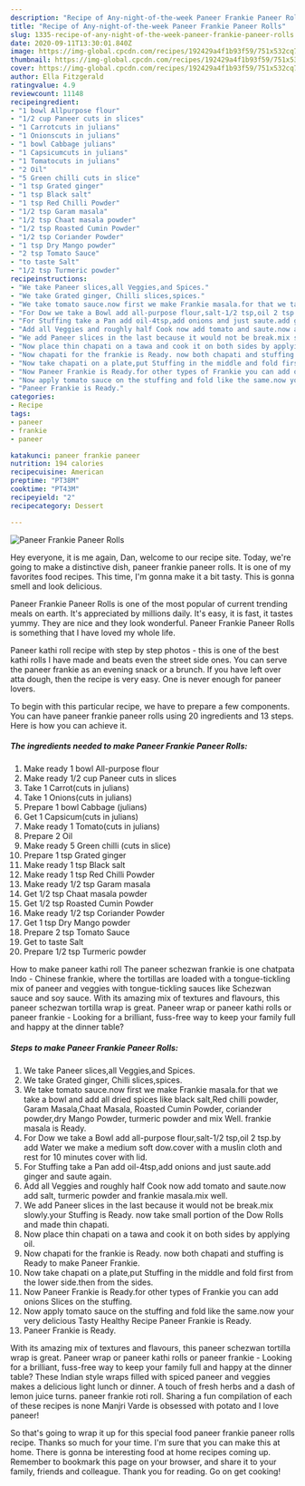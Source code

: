 ```yaml
---
description: "Recipe of Any-night-of-the-week Paneer Frankie Paneer Rolls"
title: "Recipe of Any-night-of-the-week Paneer Frankie Paneer Rolls"
slug: 1335-recipe-of-any-night-of-the-week-paneer-frankie-paneer-rolls
date: 2020-09-11T13:30:01.840Z
image: https://img-global.cpcdn.com/recipes/192429a4f1b93f59/751x532cq70/paneer-frankie-paneer-rolls-recipe-main-photo.jpg
thumbnail: https://img-global.cpcdn.com/recipes/192429a4f1b93f59/751x532cq70/paneer-frankie-paneer-rolls-recipe-main-photo.jpg
cover: https://img-global.cpcdn.com/recipes/192429a4f1b93f59/751x532cq70/paneer-frankie-paneer-rolls-recipe-main-photo.jpg
author: Ella Fitzgerald
ratingvalue: 4.9
reviewcount: 11148
recipeingredient:
- "1 bowl Allpurpose flour"
- "1/2 cup Paneer cuts in slices"
- "1 Carrotcuts in julians"
- "1 Onionscuts in julians"
- "1 bowl Cabbage julians"
- "1 Capsicumcuts in julians"
- "1 Tomatocuts in julians"
- "2 Oil"
- "5 Green chilli cuts in slice"
- "1 tsp Grated ginger"
- "1 tsp Black salt"
- "1 tsp Red Chilli Powder"
- "1/2 tsp Garam masala"
- "1/2 tsp Chaat masala powder"
- "1/2 tsp Roasted Cumin Powder"
- "1/2 tsp Coriander Powder"
- "1 tsp Dry Mango powder"
- "2 tsp Tomato Sauce"
- "to taste Salt"
- "1/2 tsp Turmeric powder"
recipeinstructions:
- "We take Paneer slices,all Veggies,and Spices."
- "We take Grated ginger, Chilli slices,spices."
- "We take tomato sauce.now first we make Frankie masala.for that we take a bowl and add all dried spices like black salt,Red chilli powder, Garam Masala,Chaat Masala, Roasted Cumin Powder, coriander powder,dry Mango Powder, turmeric powder and mix Well. frankie masala is Ready."
- "For Dow we take a Bowl add all-purpose flour,salt-1/2 tsp,oil 2 tsp.by add Water we make a medium soft dow.cover with a muslin cloth and rest for 10 minutes cover with lid."
- "For Stuffing take a Pan add oil-4tsp,add onions and just saute.add ginger and saute again."
- "Add all Veggies and roughly half Cook now add tomato and saute.now add salt, turmeric powder and frankie masala.mix well."
- "We add Paneer slices in the last because it would not be break.mix slowly.your Stuffing is Ready. now take small portion of the Dow Rolls and made thin chapati."
- "Now place thin chapati on a tawa and cook it on both sides by applying oil."
- "Now chapati for the frankie is Ready. now both chapati and stuffing is Ready to make Paneer Frankie."
- "Now take chapati on a plate,put Stuffing in the middle and fold first from the lower side.then from the sides."
- "Now Paneer Frankie is Ready.for other types of Frankie you can add onions Slices on the stuffing."
- "Now apply tomato sauce on the stuffing and fold like the same.now your very delicious Tasty Healthy Recipe Paneer Frankie is Ready."
- "Paneer Frankie is Ready."
categories:
- Recipe
tags:
- paneer
- frankie
- paneer

katakunci: paneer frankie paneer 
nutrition: 194 calories
recipecuisine: American
preptime: "PT38M"
cooktime: "PT43M"
recipeyield: "2"
recipecategory: Dessert

---
```



![Paneer Frankie Paneer Rolls](https://img-global.cpcdn.com/recipes/192429a4f1b93f59/751x532cq70/paneer-frankie-paneer-rolls-recipe-main-photo.jpg)

Hey everyone, it is me again, Dan, welcome to our recipe site. Today, we're going to make a distinctive dish, paneer frankie paneer rolls. It is one of my favorites food recipes. This time, I'm gonna make it a bit tasty. This is gonna smell and look delicious.

Paneer Frankie Paneer Rolls is one of the most popular of current trending meals on earth. It's appreciated by millions daily. It's easy, it is fast, it tastes yummy. They are nice and they look wonderful. Paneer Frankie Paneer Rolls is something that I have loved my whole life.

Paneer kathi roll recipe with step by step photos - this is one of the best kathi rolls I have made and beats even the street side ones. You can serve the paneer frankie as an evening snack or a brunch. If you have left over atta dough, then the recipe is very easy. One is never enough for paneer lovers.


To begin with this particular recipe, we have to prepare a few components. You can have paneer frankie paneer rolls using 20 ingredients and 13 steps. Here is how you can achieve it.

<!--inarticleads1-->

##### The ingredients needed to make Paneer Frankie Paneer Rolls:

1. Make ready 1 bowl All-purpose flour
1. Make ready 1/2 cup Paneer cuts in slices
1. Take 1 Carrot(cuts in julians)
1. Take 1 Onions(cuts in julians)
1. Prepare 1 bowl Cabbage (julians)
1. Get 1 Capsicum(cuts in julians)
1. Make ready 1 Tomato(cuts in julians)
1. Prepare 2 Oil
1. Make ready 5 Green chilli (cuts in slice)
1. Prepare 1 tsp Grated ginger
1. Make ready 1 tsp Black salt
1. Make ready 1 tsp Red Chilli Powder
1. Make ready 1/2 tsp Garam masala
1. Get 1/2 tsp Chaat masala powder
1. Get 1/2 tsp Roasted Cumin Powder
1. Make ready 1/2 tsp Coriander Powder
1. Get 1 tsp Dry Mango powder
1. Prepare 2 tsp Tomato Sauce
1. Get to taste Salt
1. Prepare 1/2 tsp Turmeric powder


How to make paneer kathi roll The paneer schezwan frankie is one chatpata Indo - Chinese frankie, where the tortillas are loaded with a tongue-tickling mix of paneer and veggies with tongue-tickling sauces like Schezwan sauce and soy sauce. With its amazing mix of textures and flavours, this paneer schezwan tortilla wrap is great. Paneer wrap or paneer kathi rolls or paneer frankie - Looking for a brilliant, fuss-free way to keep your family full and happy at the dinner table? 

<!--inarticleads2-->

##### Steps to make Paneer Frankie Paneer Rolls:

1. We take Paneer slices,all Veggies,and Spices.
1. We take Grated ginger, Chilli slices,spices.
1. We take tomato sauce.now first we make Frankie masala.for that we take a bowl and add all dried spices like black salt,Red chilli powder, Garam Masala,Chaat Masala, Roasted Cumin Powder, coriander powder,dry Mango Powder, turmeric powder and mix Well. frankie masala is Ready.
1. For Dow we take a Bowl add all-purpose flour,salt-1/2 tsp,oil 2 tsp.by add Water we make a medium soft dow.cover with a muslin cloth and rest for 10 minutes cover with lid.
1. For Stuffing take a Pan add oil-4tsp,add onions and just saute.add ginger and saute again.
1. Add all Veggies and roughly half Cook now add tomato and saute.now add salt, turmeric powder and frankie masala.mix well.
1. We add Paneer slices in the last because it would not be break.mix slowly.your Stuffing is Ready. now take small portion of the Dow Rolls and made thin chapati.
1. Now place thin chapati on a tawa and cook it on both sides by applying oil.
1. Now chapati for the frankie is Ready. now both chapati and stuffing is Ready to make Paneer Frankie.
1. Now take chapati on a plate,put Stuffing in the middle and fold first from the lower side.then from the sides.
1. Now Paneer Frankie is Ready.for other types of Frankie you can add onions Slices on the stuffing.
1. Now apply tomato sauce on the stuffing and fold like the same.now your very delicious Tasty Healthy Recipe Paneer Frankie is Ready.
1. Paneer Frankie is Ready.


With its amazing mix of textures and flavours, this paneer schezwan tortilla wrap is great. Paneer wrap or paneer kathi rolls or paneer frankie - Looking for a brilliant, fuss-free way to keep your family full and happy at the dinner table? These Indian style wraps filled with spiced paneer and veggies makes a delicious light lunch or dinner. A touch of fresh herbs and a dash of lemon juice turns. paneer frankie roti roll. Sharing a fun compilation of each of these recipes is none Manjri Varde is obsessed with potato and I love paneer! 

So that's going to wrap it up for this special food paneer frankie paneer rolls recipe. Thanks so much for your time. I'm sure that you can make this at home. There is gonna be interesting food at home recipes coming up. Remember to bookmark this page on your browser, and share it to your family, friends and colleague. Thank you for reading. Go on get cooking!

